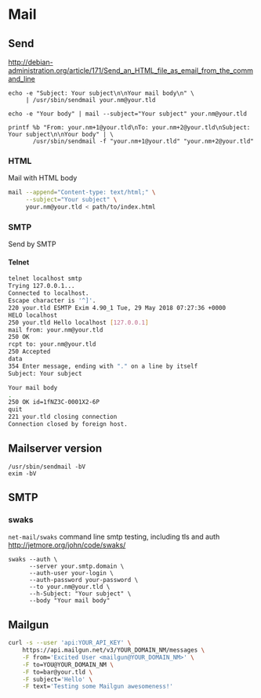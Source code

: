 # Mail

## Send

<http://debian-administration.org/article/171/Send_an_HTML_file_as_email_from_the_command_line>

    echo -e "Subject: Your subject\n\nYour mail body\n" \
         | /usr/sbin/sendmail your.nm@your.tld

    echo -e "Your body" | mail --subject="Your subject" your.nm@your.tld

    printf %b "From: your.nm+1@your.tld\nTo: your.nm+2@your.tld\nSubject: Your subject\n\nYour body" | \
           /usr/sbin/sendmail -f "your.nm+1@your.tld" "your.nm+2@your.tld"

### HTML

Mail with HTML body

```sh
mail --append="Content-type: text/html;" \
     --subject="Your subject" \
     your.nm@your.tld < path/to/index.html
```

### SMTP

Send by SMTP

#### Telnet

```sh
telnet localhost smtp
Trying 127.0.0.1...
Connected to localhost.
Escape character is '^]'.
220 your.tld ESMTP Exim 4.90_1 Tue, 29 May 2018 07:27:36 +0000
HELO localhost
250 your.tld Hello localhost [127.0.0.1]
mail from: your.nm@your.tld
250 OK
rcpt to: your.nm@your.tld
250 Accepted
data
354 Enter message, ending with "." on a line by itself
Subject: Your subject

Your mail body
.
250 OK id=1fNZ3C-0001X2-6P
quit
221 your.tld closing connection
Connection closed by foreign host.
```

## Mailserver version

    /usr/sbin/sendmail -bV
    exim -bV

## SMTP

### swaks

`net-mail/swaks` command line smtp testing, including tls and auth
<http://jetmore.org/john/code/swaks/>

    swaks --auth \
          --server your.smtp.domain \
          --auth-user your-login \
          --auth-password your-password \
          --to your.nm@your.tld \
          --h-Subject: "Your subject" \
          --body "Your mail body"

## Mailgun

```sh
curl -s --user 'api:YOUR_API_KEY' \
    https://api.mailgun.net/v3/YOUR_DOMAIN_NM/messages \
    -F from='Excited User <mailgun@YOUR_DOMAIN_NM>' \
    -F to=YOU@YOUR_DOMAIN_NM \
    -F to=bar@your.tld \
    -F subject='Hello' \
    -F text='Testing some Mailgun awesomeness!'
```
